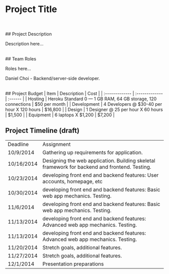 # Project Title
<br>

<br>
## Project Description

<p>Description here...</p>

<br>
## Team Roles

<p>Roles here...</p>
<p>Daniel Choi - Backend/server-side developer.  </p>

<br>
## Project Budget
| Item           | Description     | Cost    |
| :------------- | :------------- | :------ |
| Hosting       | Heroku  Standard 0 — 1 GB RAM, 64 GB storage, 120 connections       | $50 per month |
| Development  | 4 Developers @ $30-40 per hour X 120 hours | $16,800 |
| Design | 1 Designer @ 25 per hour X 60 hours | $1,500 |
| Equipment | 6 laptops X $1,200  | $7,200 |





## Project Timeline (draft)

<table>
    <tr>
        <td>Deadline</td>
        <td>Assignment</td>
    </tr>
    <tr>
        <td>10/9/2014</td>
        <td>Gathering up requirements for application.</td>
    </tr>
    <tr>
        <td>10/16/2014</td>
        <td>
        Designing the web application.
        Building skeletal framework for backend and frontend. Testing.
        </td>
    </tr>
    <tr>
        <td>10/23/2014</td>
        <td>developing front end and backend features: User accounts, homepage, etc</td>
    </tr>
    <tr>
        <td>10/30/2014</td>
        <td>developing front end and backend features: Basic web app mechanics. Testing.</td>
    </tr>
    <tr>
        <td>11/6/2014</td>
        <td>developing front end and backend features: Basic web app mechanics.
        Testing.</td>
    </tr>
      <tr>
        <td>11/13/2014</td>
        <td>developing front end and backend features: Advanced web app mechanics.
        Testing.</td>
    </tr>
    <tr>
        <td>11/13/2014</td>
        <td>developing front end and backend features: Advanced web app mechanics.
        Testing.</td>
    </tr>
    <tr>
        <td>11/20/2014</td>
        <td>Stretch goals, additional features.</td>
    </tr>
    <tr>
        <td>11/27/2014</td>
        <td>Stretch goals, additional features.</td>
    </tr>
      <tr>
        <td>12/1/2014</td>
        <td>Presentation preparations</td>
    </tr>
</table>
